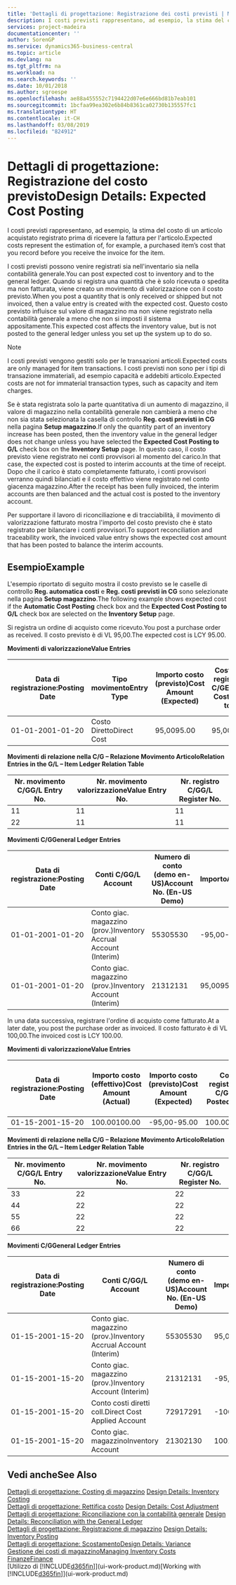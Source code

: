 ```yaml
---
title: 'Dettagli di progettazione: Registrazione dei costi previsti | Microsoft Docs'
description: I costi previsti rappresentano, ad esempio, la stima del costo di un articolo acquistato registrato prima di ricevere la fattura per l'articolo.
services: project-madeira
documentationcenter: ''
author: SorenGP
ms.service: dynamics365-business-central
ms.topic: article
ms.devlang: na
ms.tgt_pltfrm: na
ms.workload: na
ms.search.keywords: ''
ms.date: 10/01/2018
ms.author: sgroespe
ms.openlocfilehash: ae88a455552c7194422d07e6e666bd81b7eab101
ms.sourcegitcommit: 1bcfaa99ea302e6b84b8361ca02730b135557fc1
ms.translationtype: HT
ms.contentlocale: it-CH
ms.lasthandoff: 03/08/2019
ms.locfileid: "824912"
---
```

# <a name="design-details-expected-cost-posting"></a><span data-ttu-id="6d31a-103">Dettagli di progettazione: Registrazione del costo previsto</span><span class="sxs-lookup"><span data-stu-id="6d31a-103">Design Details: Expected Cost Posting</span></span>
<span data-ttu-id="6d31a-104">I costi previsti rappresentano, ad esempio, la stima del costo di un articolo acquistato registrato prima di ricevere la fattura per l'articolo.</span><span class="sxs-lookup"><span data-stu-id="6d31a-104">Expected costs represent the estimation of, for example, a purchased item’s cost that you record before you receive the invoice for the item.</span></span>  

 <span data-ttu-id="6d31a-105">I costi previsti possono venire registrati sia nell'inventario sia nella contabilità generale.</span><span class="sxs-lookup"><span data-stu-id="6d31a-105">You can post expected cost to inventory and to the general ledger.</span></span> <span data-ttu-id="6d31a-106">Quando si registra una quantità che è solo ricevuta o spedita ma non fatturata, viene creato un movimento di valorizzazione con il costo previsto.</span><span class="sxs-lookup"><span data-stu-id="6d31a-106">When you post a quantity that is only received or shipped but not invoiced, then a value entry is created with the expected cost.</span></span> <span data-ttu-id="6d31a-107">Questo costo previsto influisce sul valore di magazzino ma non viene registrato nella contabilità generale a meno che non si imposti il sistema appositamente.</span><span class="sxs-lookup"><span data-stu-id="6d31a-107">This expected cost affects the inventory value, but is not posted to the general ledger unless you set up the system up to do so.</span></span>  

> [!NOTE]  
>  <span data-ttu-id="6d31a-108">I costi previsti vengono gestiti solo per le transazioni articoli.</span><span class="sxs-lookup"><span data-stu-id="6d31a-108">Expected costs are only managed for item transactions.</span></span> <span data-ttu-id="6d31a-109">I costi previsti non sono per i tipi di transazione immateriali, ad esempio capacità e addebiti articolo.</span><span class="sxs-lookup"><span data-stu-id="6d31a-109">Expected costs are not for immaterial transaction types, such as capacity and item charges.</span></span>  

 <span data-ttu-id="6d31a-110">Se è stata registrata solo la parte quantitativa di un aumento di magazzino, il valore di magazzino nella contabilità generale non cambierà a meno che non sia stata selezionata la casella di controllo **Reg. costi previsti in CG** nella pagina **Setup magazzino**.</span><span class="sxs-lookup"><span data-stu-id="6d31a-110">If only the quantity part of an inventory increase has been posted, then the inventory value in the general ledger does not change unless you have selected the **Expected Cost Posting to G/L** check box on the **Inventory Setup** page.</span></span> <span data-ttu-id="6d31a-111">In questo caso, il costo previsto viene registrato nei conti provvisori al momento del carico.</span><span class="sxs-lookup"><span data-stu-id="6d31a-111">In that case, the expected cost is posted to interim accounts at the time of receipt.</span></span> <span data-ttu-id="6d31a-112">Dopo che il carico è stato completamente fatturato, i conti provvisori verranno quindi bilanciati e il costo effettivo viene registrato nel conto giacenza magazzino.</span><span class="sxs-lookup"><span data-stu-id="6d31a-112">After the receipt has been fully invoiced, the interim accounts are then balanced and the actual cost is posted to the inventory account.</span></span>  

 <span data-ttu-id="6d31a-113">Per supportare il lavoro di riconciliazione e di tracciabilità, il movimento di valorizzazione fatturato mostra l'importo del costo previsto che è stato registrato per bilanciare i conti provvisori.</span><span class="sxs-lookup"><span data-stu-id="6d31a-113">To support reconciliation and traceability work, the invoiced value entry shows the expected cost amount that has been posted to balance the interim accounts.</span></span>  

## <a name="example"></a><span data-ttu-id="6d31a-114">Esempio</span><span class="sxs-lookup"><span data-stu-id="6d31a-114">Example</span></span>  
 <span data-ttu-id="6d31a-115">L'esempio riportato di seguito mostra il costo previsto se le caselle di controllo **Reg. automatica costi** e **Reg. costi previsti in CG** sono selezionate nella pagina **Setup magazzino**.</span><span class="sxs-lookup"><span data-stu-id="6d31a-115">The following example shows expected cost if the **Automatic Cost Posting** check box and the **Expected Cost Posting to G/L** check box are selected on the **Inventory Setup** page.</span></span>  

 <span data-ttu-id="6d31a-116">Si registra un ordine di acquisto come ricevuto.</span><span class="sxs-lookup"><span data-stu-id="6d31a-116">You post a purchase order as received.</span></span> <span data-ttu-id="6d31a-117">Il costo previsto è di VL 95,00.</span><span class="sxs-lookup"><span data-stu-id="6d31a-117">The expected cost is LCY 95.00.</span></span>  

 <span data-ttu-id="6d31a-118">**Movimenti di valorizzazione**</span><span class="sxs-lookup"><span data-stu-id="6d31a-118">**Value Entries**</span></span>  

|<span data-ttu-id="6d31a-119">Data di registrazione:</span><span class="sxs-lookup"><span data-stu-id="6d31a-119">Posting Date</span></span>|<span data-ttu-id="6d31a-120">Tipo movimento</span><span class="sxs-lookup"><span data-stu-id="6d31a-120">Entry Type</span></span>|<span data-ttu-id="6d31a-121">Importo costo (previsto)</span><span class="sxs-lookup"><span data-stu-id="6d31a-121">Cost Amount (Expected)</span></span>|<span data-ttu-id="6d31a-122">Costo prev. registrato in C/G</span><span class="sxs-lookup"><span data-stu-id="6d31a-122">Expected Cost Posted to G/L</span></span>|<span data-ttu-id="6d31a-123">Costo previsto</span><span class="sxs-lookup"><span data-stu-id="6d31a-123">Expected Cost</span></span>|<span data-ttu-id="6d31a-124">Nr. movimento cont. articolo</span><span class="sxs-lookup"><span data-stu-id="6d31a-124">Item Ledger Entry No.</span></span>|<span data-ttu-id="6d31a-125">Nr. movimento</span><span class="sxs-lookup"><span data-stu-id="6d31a-125">Entry No.</span></span>|  
|------------------|----------------|------------------------------|----------------------------------|-------------------|---------------------------|---------------|  
|<span data-ttu-id="6d31a-126">01-01-20</span><span class="sxs-lookup"><span data-stu-id="6d31a-126">01-01-20</span></span>|<span data-ttu-id="6d31a-127">Costo Diretto</span><span class="sxs-lookup"><span data-stu-id="6d31a-127">Direct Cost</span></span>|<span data-ttu-id="6d31a-128">95,00</span><span class="sxs-lookup"><span data-stu-id="6d31a-128">95.00</span></span>|<span data-ttu-id="6d31a-129">95,00</span><span class="sxs-lookup"><span data-stu-id="6d31a-129">95.00</span></span>|<span data-ttu-id="6d31a-130">Sì</span><span class="sxs-lookup"><span data-stu-id="6d31a-130">Yes</span></span>|<span data-ttu-id="6d31a-131">1</span><span class="sxs-lookup"><span data-stu-id="6d31a-131">1</span></span>|<span data-ttu-id="6d31a-132">1</span><span class="sxs-lookup"><span data-stu-id="6d31a-132">1</span></span>|  

 <span data-ttu-id="6d31a-133">**Movimenti di relazione nella C/G – Relazione Movimento Articolo**</span><span class="sxs-lookup"><span data-stu-id="6d31a-133">**Relation Entries in the G/L – Item Ledger Relation Table**</span></span>  

|<span data-ttu-id="6d31a-134">Nr. movimento C/G</span><span class="sxs-lookup"><span data-stu-id="6d31a-134">G/L Entry No.</span></span>|<span data-ttu-id="6d31a-135">Nr. movimento valorizzazione</span><span class="sxs-lookup"><span data-stu-id="6d31a-135">Value Entry No.</span></span>|<span data-ttu-id="6d31a-136">Nr. registro C/G</span><span class="sxs-lookup"><span data-stu-id="6d31a-136">G/L Register No.</span></span>|  
|--------------------|---------------------|-----------------------|  
|<span data-ttu-id="6d31a-137">1</span><span class="sxs-lookup"><span data-stu-id="6d31a-137">1</span></span>|<span data-ttu-id="6d31a-138">1</span><span class="sxs-lookup"><span data-stu-id="6d31a-138">1</span></span>|<span data-ttu-id="6d31a-139">1</span><span class="sxs-lookup"><span data-stu-id="6d31a-139">1</span></span>|  
|<span data-ttu-id="6d31a-140">2</span><span class="sxs-lookup"><span data-stu-id="6d31a-140">2</span></span>|<span data-ttu-id="6d31a-141">1</span><span class="sxs-lookup"><span data-stu-id="6d31a-141">1</span></span>|<span data-ttu-id="6d31a-142">1</span><span class="sxs-lookup"><span data-stu-id="6d31a-142">1</span></span>|  

 <span data-ttu-id="6d31a-143">**Movimenti C/G**</span><span class="sxs-lookup"><span data-stu-id="6d31a-143">**General Ledger Entries**</span></span>  

|<span data-ttu-id="6d31a-144">Data di registrazione:</span><span class="sxs-lookup"><span data-stu-id="6d31a-144">Posting Date</span></span>|<span data-ttu-id="6d31a-145">Conti C/G</span><span class="sxs-lookup"><span data-stu-id="6d31a-145">G/L Account</span></span>|<span data-ttu-id="6d31a-146">Numero di conto (demo en-US)</span><span class="sxs-lookup"><span data-stu-id="6d31a-146">Account No. (En-US Demo)</span></span>|<span data-ttu-id="6d31a-147">Importo</span><span class="sxs-lookup"><span data-stu-id="6d31a-147">Amount</span></span>|<span data-ttu-id="6d31a-148">Nr. movimento</span><span class="sxs-lookup"><span data-stu-id="6d31a-148">Entry No.</span></span>|  
|------------------|------------------|---------------------------------|------------|---------------|  
|<span data-ttu-id="6d31a-149">01-01-20</span><span class="sxs-lookup"><span data-stu-id="6d31a-149">01-01-20</span></span>|<span data-ttu-id="6d31a-150">Conto giac. magazzino (prov.)</span><span class="sxs-lookup"><span data-stu-id="6d31a-150">Inventory Accrual Account (Interim)</span></span>|<span data-ttu-id="6d31a-151">5530</span><span class="sxs-lookup"><span data-stu-id="6d31a-151">5530</span></span>|<span data-ttu-id="6d31a-152">-95,00</span><span class="sxs-lookup"><span data-stu-id="6d31a-152">-95.00</span></span>|<span data-ttu-id="6d31a-153">2</span><span class="sxs-lookup"><span data-stu-id="6d31a-153">2</span></span>|  
|<span data-ttu-id="6d31a-154">01-01-20</span><span class="sxs-lookup"><span data-stu-id="6d31a-154">01-01-20</span></span>|<span data-ttu-id="6d31a-155">Conto giac. magazzino (prov.)</span><span class="sxs-lookup"><span data-stu-id="6d31a-155">Inventory Account (Interim)</span></span>|<span data-ttu-id="6d31a-156">2131</span><span class="sxs-lookup"><span data-stu-id="6d31a-156">2131</span></span>|<span data-ttu-id="6d31a-157">95,00</span><span class="sxs-lookup"><span data-stu-id="6d31a-157">95.00</span></span>|<span data-ttu-id="6d31a-158">1</span><span class="sxs-lookup"><span data-stu-id="6d31a-158">1</span></span>|  

 <span data-ttu-id="6d31a-159">In una data successiva, registrare l'ordine di acquisto come fatturato.</span><span class="sxs-lookup"><span data-stu-id="6d31a-159">At a later date, you post the purchase order as invoiced.</span></span> <span data-ttu-id="6d31a-160">Il costo fatturato è di VL 100,00.</span><span class="sxs-lookup"><span data-stu-id="6d31a-160">The invoiced cost is LCY 100.00.</span></span>  

 <span data-ttu-id="6d31a-161">**Movimenti di valorizzazione**</span><span class="sxs-lookup"><span data-stu-id="6d31a-161">**Value Entries**</span></span>  

|<span data-ttu-id="6d31a-162">Data di registrazione:</span><span class="sxs-lookup"><span data-stu-id="6d31a-162">Posting Date</span></span>|<span data-ttu-id="6d31a-163">Importo costo (effettivo)</span><span class="sxs-lookup"><span data-stu-id="6d31a-163">Cost Amount (Actual)</span></span>|<span data-ttu-id="6d31a-164">Importo costo (previsto)</span><span class="sxs-lookup"><span data-stu-id="6d31a-164">Cost Amount (Expected)</span></span>|<span data-ttu-id="6d31a-165">Costo registrato in C/G</span><span class="sxs-lookup"><span data-stu-id="6d31a-165">Cost Posted to G/L</span></span>|<span data-ttu-id="6d31a-166">Costo previsto</span><span class="sxs-lookup"><span data-stu-id="6d31a-166">Expected Cost</span></span>|<span data-ttu-id="6d31a-167">Nr. movimento cont. articolo</span><span class="sxs-lookup"><span data-stu-id="6d31a-167">Item Ledger Entry No.</span></span>|<span data-ttu-id="6d31a-168">Nr. movimento</span><span class="sxs-lookup"><span data-stu-id="6d31a-168">Entry No.</span></span>|  
|------------------|----------------------------|------------------------------|-------------------------|-------------------|---------------------------|---------------|  
|<span data-ttu-id="6d31a-169">01-15-20</span><span class="sxs-lookup"><span data-stu-id="6d31a-169">01-15-20</span></span>|<span data-ttu-id="6d31a-170">100.00</span><span class="sxs-lookup"><span data-stu-id="6d31a-170">100.00</span></span>|<span data-ttu-id="6d31a-171">-95,00</span><span class="sxs-lookup"><span data-stu-id="6d31a-171">-95.00</span></span>|<span data-ttu-id="6d31a-172">100.00</span><span class="sxs-lookup"><span data-stu-id="6d31a-172">100.00</span></span>|<span data-ttu-id="6d31a-173">No</span><span class="sxs-lookup"><span data-stu-id="6d31a-173">No</span></span>|<span data-ttu-id="6d31a-174">1</span><span class="sxs-lookup"><span data-stu-id="6d31a-174">1</span></span>|<span data-ttu-id="6d31a-175">2</span><span class="sxs-lookup"><span data-stu-id="6d31a-175">2</span></span>|  

 <span data-ttu-id="6d31a-176">**Movimenti di relazione nella C/G – Relazione Movimento Articolo**</span><span class="sxs-lookup"><span data-stu-id="6d31a-176">**Relation Entries in the G/L – Item Ledger Relation Table**</span></span>  

|<span data-ttu-id="6d31a-177">Nr. movimento C/G</span><span class="sxs-lookup"><span data-stu-id="6d31a-177">G/L Entry No.</span></span>|<span data-ttu-id="6d31a-178">Nr. movimento valorizzazione</span><span class="sxs-lookup"><span data-stu-id="6d31a-178">Value Entry No.</span></span>|<span data-ttu-id="6d31a-179">Nr. registro C/G</span><span class="sxs-lookup"><span data-stu-id="6d31a-179">G/L Register No.</span></span>|  
|--------------------|---------------------|-----------------------|  
|<span data-ttu-id="6d31a-180">3</span><span class="sxs-lookup"><span data-stu-id="6d31a-180">3</span></span>|<span data-ttu-id="6d31a-181">2</span><span class="sxs-lookup"><span data-stu-id="6d31a-181">2</span></span>|<span data-ttu-id="6d31a-182">2</span><span class="sxs-lookup"><span data-stu-id="6d31a-182">2</span></span>|  
|<span data-ttu-id="6d31a-183">4</span><span class="sxs-lookup"><span data-stu-id="6d31a-183">4</span></span>|<span data-ttu-id="6d31a-184">2</span><span class="sxs-lookup"><span data-stu-id="6d31a-184">2</span></span>|<span data-ttu-id="6d31a-185">2</span><span class="sxs-lookup"><span data-stu-id="6d31a-185">2</span></span>|  
|<span data-ttu-id="6d31a-186">5</span><span class="sxs-lookup"><span data-stu-id="6d31a-186">5</span></span>|<span data-ttu-id="6d31a-187">2</span><span class="sxs-lookup"><span data-stu-id="6d31a-187">2</span></span>|<span data-ttu-id="6d31a-188">2</span><span class="sxs-lookup"><span data-stu-id="6d31a-188">2</span></span>|  
|<span data-ttu-id="6d31a-189">6</span><span class="sxs-lookup"><span data-stu-id="6d31a-189">6</span></span>|<span data-ttu-id="6d31a-190">2</span><span class="sxs-lookup"><span data-stu-id="6d31a-190">2</span></span>|<span data-ttu-id="6d31a-191">2</span><span class="sxs-lookup"><span data-stu-id="6d31a-191">2</span></span>|  

 <span data-ttu-id="6d31a-192">**Movimenti C/G**</span><span class="sxs-lookup"><span data-stu-id="6d31a-192">**General Ledger Entries**</span></span>  

|<span data-ttu-id="6d31a-193">Data di registrazione:</span><span class="sxs-lookup"><span data-stu-id="6d31a-193">Posting Date</span></span>|<span data-ttu-id="6d31a-194">Conti C/G</span><span class="sxs-lookup"><span data-stu-id="6d31a-194">G/L Account</span></span>|<span data-ttu-id="6d31a-195">Numero di conto (demo en-US)</span><span class="sxs-lookup"><span data-stu-id="6d31a-195">Account No. (En-US Demo)</span></span>|<span data-ttu-id="6d31a-196">Importo</span><span class="sxs-lookup"><span data-stu-id="6d31a-196">Amount</span></span>|<span data-ttu-id="6d31a-197">Nr. movimento</span><span class="sxs-lookup"><span data-stu-id="6d31a-197">Entry No.</span></span>|  
|------------------|------------------|---------------------------------|------------|---------------|  
|<span data-ttu-id="6d31a-198">01-15-20</span><span class="sxs-lookup"><span data-stu-id="6d31a-198">01-15-20</span></span>|<span data-ttu-id="6d31a-199">Conto giac. magazzino (prov.)</span><span class="sxs-lookup"><span data-stu-id="6d31a-199">Inventory Accrual Account (Interim)</span></span>|<span data-ttu-id="6d31a-200">5530</span><span class="sxs-lookup"><span data-stu-id="6d31a-200">5530</span></span>|<span data-ttu-id="6d31a-201">95,00</span><span class="sxs-lookup"><span data-stu-id="6d31a-201">95.00</span></span>|<span data-ttu-id="6d31a-202">4</span><span class="sxs-lookup"><span data-stu-id="6d31a-202">4</span></span>|  
|<span data-ttu-id="6d31a-203">01-15-20</span><span class="sxs-lookup"><span data-stu-id="6d31a-203">01-15-20</span></span>|<span data-ttu-id="6d31a-204">Conto giac. magazzino (prov.)</span><span class="sxs-lookup"><span data-stu-id="6d31a-204">Inventory Account (Interim)</span></span>|<span data-ttu-id="6d31a-205">2131</span><span class="sxs-lookup"><span data-stu-id="6d31a-205">2131</span></span>|<span data-ttu-id="6d31a-206">-95,00</span><span class="sxs-lookup"><span data-stu-id="6d31a-206">-95.00</span></span>|<span data-ttu-id="6d31a-207">3</span><span class="sxs-lookup"><span data-stu-id="6d31a-207">3</span></span>|  
|<span data-ttu-id="6d31a-208">01-15-20</span><span class="sxs-lookup"><span data-stu-id="6d31a-208">01-15-20</span></span>|<span data-ttu-id="6d31a-209">Conto costi diretti coll.</span><span class="sxs-lookup"><span data-stu-id="6d31a-209">Direct Cost Applied Account</span></span>|<span data-ttu-id="6d31a-210">7291</span><span class="sxs-lookup"><span data-stu-id="6d31a-210">7291</span></span>|<span data-ttu-id="6d31a-211">-100</span><span class="sxs-lookup"><span data-stu-id="6d31a-211">-100</span></span>|<span data-ttu-id="6d31a-212">6</span><span class="sxs-lookup"><span data-stu-id="6d31a-212">6</span></span>|  
|<span data-ttu-id="6d31a-213">01-15-20</span><span class="sxs-lookup"><span data-stu-id="6d31a-213">01-15-20</span></span>|<span data-ttu-id="6d31a-214">Conto giac. magazzino</span><span class="sxs-lookup"><span data-stu-id="6d31a-214">Inventory Account</span></span>|<span data-ttu-id="6d31a-215">2130</span><span class="sxs-lookup"><span data-stu-id="6d31a-215">2130</span></span>|<span data-ttu-id="6d31a-216">100</span><span class="sxs-lookup"><span data-stu-id="6d31a-216">100</span></span>|<span data-ttu-id="6d31a-217">5</span><span class="sxs-lookup"><span data-stu-id="6d31a-217">5</span></span>|  

## <a name="see-also"></a><span data-ttu-id="6d31a-218">Vedi anche</span><span class="sxs-lookup"><span data-stu-id="6d31a-218">See Also</span></span>
 <span data-ttu-id="6d31a-219">[Dettagli di progettazione: Costing di magazzino](design-details-inventory-costing.md) </span><span class="sxs-lookup"><span data-stu-id="6d31a-219">[Design Details: Inventory Costing](design-details-inventory-costing.md) </span></span>  
 <span data-ttu-id="6d31a-220">[Dettagli di progettazione: Rettifica costo](design-details-cost-adjustment.md) </span><span class="sxs-lookup"><span data-stu-id="6d31a-220">[Design Details: Cost Adjustment](design-details-cost-adjustment.md) </span></span>  
 <span data-ttu-id="6d31a-221">[Dettagli di progettazione: Riconciliazione con la contabilità generale](design-details-reconciliation-with-the-general-ledger.md) </span><span class="sxs-lookup"><span data-stu-id="6d31a-221">[Design Details: Reconciliation with the General Ledger](design-details-reconciliation-with-the-general-ledger.md) </span></span>  
 <span data-ttu-id="6d31a-222">[Dettagli di progettazione: Registrazione di magazzino](design-details-inventory-posting.md) </span><span class="sxs-lookup"><span data-stu-id="6d31a-222">[Design Details: Inventory Posting](design-details-inventory-posting.md) </span></span>  
 [<span data-ttu-id="6d31a-223">Dettagli di progettazione: Scostamento</span><span class="sxs-lookup"><span data-stu-id="6d31a-223">Design Details: Variance</span></span>](design-details-variance.md)  
 [<span data-ttu-id="6d31a-224">Gestione dei costi di magazzino</span><span class="sxs-lookup"><span data-stu-id="6d31a-224">Managing Inventory Costs</span></span>](finance-manage-inventory-costs.md)  
 [<span data-ttu-id="6d31a-225">Finanze</span><span class="sxs-lookup"><span data-stu-id="6d31a-225">Finance</span></span>](finance.md)  
 <span data-ttu-id="6d31a-226">[Utilizzo di [!INCLUDE[d365fin](includes/d365fin_md.md)]](ui-work-product.md)</span><span class="sxs-lookup"><span data-stu-id="6d31a-226">[Working with [!INCLUDE[d365fin](includes/d365fin_md.md)]](ui-work-product.md)</span></span>
